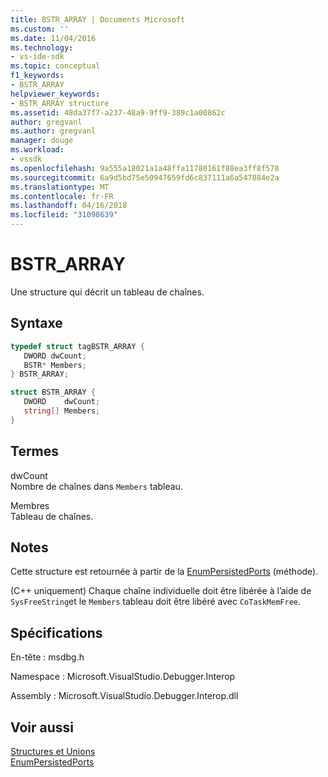 ```yaml
---
title: BSTR_ARRAY | Documents Microsoft
ms.custom: ''
ms.date: 11/04/2016
ms.technology:
- vs-ide-sdk
ms.topic: conceptual
f1_keywords:
- BSTR_ARRAY
helpviewer_keywords:
- BSTR_ARRAY structure
ms.assetid: 48da37f7-a237-48a9-9ff9-389c1a00862c
author: gregvanl
ms.author: gregvanl
manager: douge
ms.workload:
- vssdk
ms.openlocfilehash: 9a555a18021a1a48ffa11780161f88ea3ff8f578
ms.sourcegitcommit: 6a9d5bd75e50947659fd6c837111a6a547884e2a
ms.translationtype: MT
ms.contentlocale: fr-FR
ms.lasthandoff: 04/16/2018
ms.locfileid: "31098639"
---
```

# <a name="bstrarray"></a>BSTR_ARRAY
Une structure qui décrit un tableau de chaînes.  
  
## <a name="syntax"></a>Syntaxe  
  
```cpp  
typedef struct tagBSTR_ARRAY {  
   DWORD dwCount;  
   BSTR* Members;  
} BSTR_ARRAY;  
```  
  
```csharp  
struct BSTR_ARRAY {  
   DWORD    dwCount;  
   string[] Members;  
}  
```  
  
## <a name="terms"></a>Termes  
 dwCount  
 Nombre de chaînes dans `Members` tableau.  
  
 Membres  
 Tableau de chaînes.  
  
## <a name="remarks"></a>Notes  
 Cette structure est retournée à partir de la [EnumPersistedPorts](../../../extensibility/debugger/reference/idebugportsupplier3-enumpersistedports.md) (méthode).  
  
 (C++ uniquement) Chaque chaîne individuelle doit être libérée à l’aide de `SysFreeString`et le `Members` tableau doit être libéré avec `CoTaskMemFree`.  
  
## <a name="requirements"></a>Spécifications  
 En-tête : msdbg.h  
  
 Namespace : Microsoft.VisualStudio.Debugger.Interop  
  
 Assembly : Microsoft.VisualStudio.Debugger.Interop.dll  
  
## <a name="see-also"></a>Voir aussi  
 [Structures et Unions](../../../extensibility/debugger/reference/structures-and-unions.md)   
 [EnumPersistedPorts](../../../extensibility/debugger/reference/idebugportsupplier3-enumpersistedports.md)